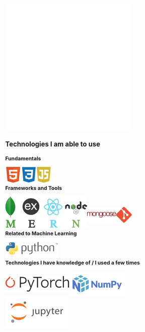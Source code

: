 <img src="svgtest.svg" width="400" height="400" alt="css-in-readme">

<!--
**alperkaya0/alperkaya0** is a ✨ _special_ ✨ repository because its `README.md` (this file) appears on your GitHub profile.

Here are some ideas to get you started:

- 🔭 I’m currently working on ...
- 🌱 I’m currently learning ...
- 👯 I’m looking to collaborate on ...
- 🤔 I’m looking for help with ...
- 💬 Ask me about ...
- 📫 How to reach me: ...
- 😄 Pronouns: ...
- ⚡ Fun fact: ...
-->
## Technologies I am able to use

### Fundamentals

<img src="https://github.com/alperkaya0/alperkaya0/blob/main/html.png" align="left" height="50px" alt="html" />
<img src="https://github.com/alperkaya0/alperkaya0/blob/main/css.png" align="left" height="50px" alt="css" />
<img src="https://github.com/alperkaya0/alperkaya0/blob/main/js.png" align="left" height="50px" alt="javascript" /> <br> <br> 

### Frameworks and Tools

<img src="https://github.com/alperkaya0/alperkaya0/blob/main/MERN-logo.png" align="left" height="100px" alt="mern" /> <br> <br>
<img src="https://github.com/alperkaya0/alperkaya0/blob/main/mongoose.png" align="left" height="50px" alt="mongoose" />
<img src="https://github.com/alperkaya0/alperkaya0/blob/main/git.png" align="left" height="50px" alt="git" /> <br> <br> <br>

### Related to Machine Learning

<img src="https://github.com/alperkaya0/alperkaya0/blob/main/python.png" align="left" height="50px" alt="python" /> <br> <br>

### Technologies I have knowledge of / I used a few times

<img style="margin-top: 15px;" src="https://github.com/alperkaya0/alperkaya0/blob/main/pytorch.png" align="left" height="50px" alt="python" />
<img src="https://github.com/alperkaya0/alperkaya0/blob/main/numpy.png" align="left" height="80px" alt="python" />
<img src="https://github.com/alperkaya0/alperkaya0/blob/main/jupyter.png" align="left" height="100px" alt="python" />

